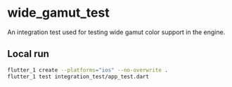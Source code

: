 # wide_gamut_test

An integration test used for testing wide gamut color support in the engine.

## Local run

```sh
flutter_1 create --platforms="ios" --no-overwrite .
flutter_1 test integration_test/app_test.dart
```
